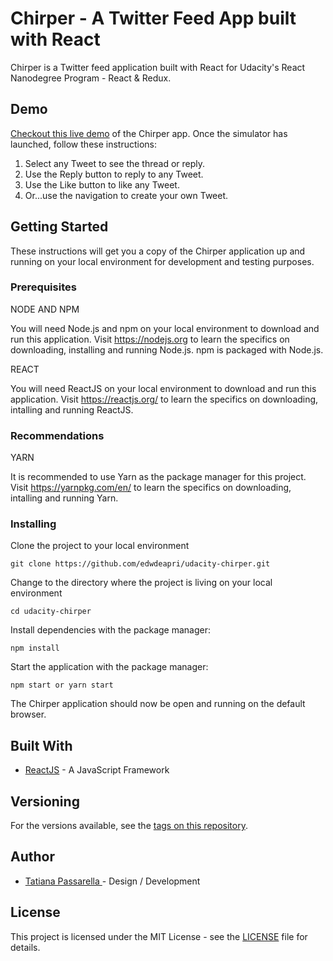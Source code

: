 # Chirper - A Twitter Feed App built with React

Chirper is a Twitter feed application built with React for Udacity's React Nanodegree Program - React & Redux.

## Demo

[Checkout this live demo](https://twitter.ui.dev/) of the Chirper app. Once the simulator has launched, follow these instructions:

1. Select any Tweet to see the thread or reply.
2. Use the Reply button to reply to any Tweet.
3. Use the Like button to like any Tweet.
4. Or...use the navigation to create your own Tweet.

## Getting Started

These instructions will get you a copy of the Chirper application up and running on your local environment for development and testing purposes.

### Prerequisites

NODE AND NPM

You will need Node.js and npm on your local environment to download and run this application. Visit https://nodejs.org to learn the specifics on downloading, installing and running Node.js. npm is packaged with Node.js.

REACT

You will need ReactJS on your local environment to download and run this application. Visit https://reactjs.org/ to learn the specifics on downloading, intalling and running ReactJS.

### Recommendations

YARN

It is recommended to use Yarn as the package manager for this project. Visit https://yarnpkg.com/en/ to learn the specifics on downloading, intalling and running Yarn.

### Installing

Clone the project to your local environment

```
git clone https://github.com/edwdeapri/udacity-chirper.git
```

Change to the directory where the project is living on your local environment

```
cd udacity-chirper
```

Install dependencies with the package manager:

```
npm install
```

Start the application with the package manager:

```
npm start or yarn start
```

The Chirper application should now be open and running on the default browser.

## Built With

- [ReactJS](https://reactjs.org/) - A JavaScript Framework

## Versioning

For the versions available, see the [tags on this repository](https://github.com/edwdeapri/udacity-chirper).

## Author

- [Tatiana Passarella ](https://github.com/tatiana-passarella) - Design / Development

## License

This project is licensed under the MIT License - see the [LICENSE](./LICENSE) file for details.